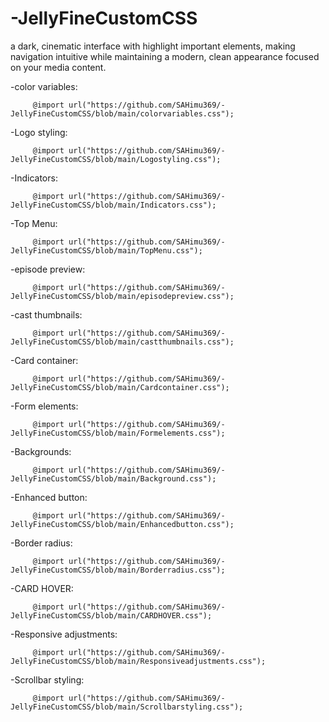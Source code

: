 # -JellyFineCustomCSS
 a dark, cinematic interface with highlight important elements, making navigation intuitive while maintaining a modern, clean appearance focused on your media content. 

-color variables:
```
     @import url("https://github.com/SAHimu369/-JellyFineCustomCSS/blob/main/colorvariables.css");
```


-Logo styling:
```
     @import url("https://github.com/SAHimu369/-JellyFineCustomCSS/blob/main/Logostyling.css");
```


-Indicators:
```
     @import url("https://github.com/SAHimu369/-JellyFineCustomCSS/blob/main/Indicators.css");
```


-Top Menu:
```
     @import url("https://github.com/SAHimu369/-JellyFineCustomCSS/blob/main/TopMenu.css");
```

-episode preview:
```
     @import url("https://github.com/SAHimu369/-JellyFineCustomCSS/blob/main/episodepreview.css");
```

-cast thumbnails:
```
     @import url("https://github.com/SAHimu369/-JellyFineCustomCSS/blob/main/castthumbnails.css");
```

-Card container:
```
     @import url("https://github.com/SAHimu369/-JellyFineCustomCSS/blob/main/Cardcontainer.css");
```

-Form elements:
```
     @import url("https://github.com/SAHimu369/-JellyFineCustomCSS/blob/main/Formelements.css");
```

-Backgrounds:
```
     @import url("https://github.com/SAHimu369/-JellyFineCustomCSS/blob/main/Background.css");
```

-Enhanced button:
```
     @import url("https://github.com/SAHimu369/-JellyFineCustomCSS/blob/main/Enhancedbutton.css");
```

-Border radius:
```
     @import url("https://github.com/SAHimu369/-JellyFineCustomCSS/blob/main/Borderradius.css");
```

-CARD HOVER:
```
     @import url("https://github.com/SAHimu369/-JellyFineCustomCSS/blob/main/CARDHOVER.css");
```

-Responsive adjustments:
```
     @import url("https://github.com/SAHimu369/-JellyFineCustomCSS/blob/main/Responsiveadjustments.css");
```

-Scrollbar styling:
```
     @import url("https://github.com/SAHimu369/-JellyFineCustomCSS/blob/main/Scrollbarstyling.css");
```

